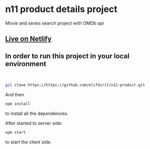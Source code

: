 # n11 product details project
Movie and series search project with OMDb api

## [Live on Netlify](https://n11-product-details.netlify.app/)

## In order to run this project in your local environment

 <br/>

```bash
git clone https://https://github.com/elifdiril/n11-product.git
```

And then

```bash
npm install
```

to install all the dependencies.

After started to server side:

```bash
npm start
```

to start the client side.